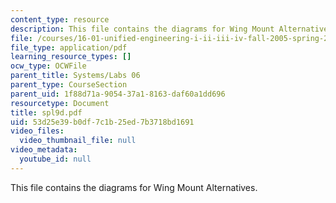 ```yaml
---
content_type: resource
description: This file contains the diagrams for Wing Mount Alternatives.
file: /courses/16-01-unified-engineering-i-ii-iii-iv-fall-2005-spring-2006/53d25e39b0df7c1b25ed7b3718bd1691_spl9d.pdf
file_type: application/pdf
learning_resource_types: []
ocw_type: OCWFile
parent_title: Systems/Labs 06
parent_type: CourseSection
parent_uid: 1f88d71a-9054-37a1-8163-daf60a1dd696
resourcetype: Document
title: spl9d.pdf
uid: 53d25e39-b0df-7c1b-25ed-7b3718bd1691
video_files:
  video_thumbnail_file: null
video_metadata:
  youtube_id: null
---
```

This file contains the diagrams for Wing Mount Alternatives.

